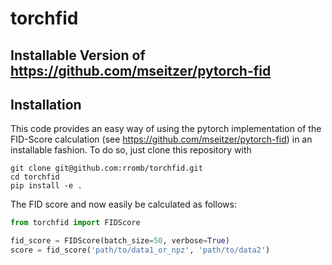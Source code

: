 # torchfid
## Installable Version of https://github.com/mseitzer/pytorch-fid

## Installation
This code provides an easy way of using the pytorch implementation of the FID-Score calculation (see https://github.com/mseitzer/pytorch-fid)
in an installable fashion. To do so, just clone this repository with
```
git clone git@github.com:rromb/torchfid.git
cd torchfid
pip install -e .
```

The FID score and now easily be calculated as follows:

```python
from torchfid import FIDScore

fid_score = FIDScore(batch_size=50, verbose=True)
score = fid_score('path/to/data1_or_npz', 'path/to/data2')
```
